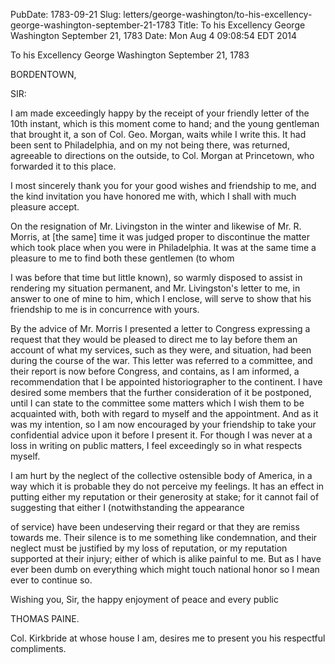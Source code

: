 PubDate: 1783-09-21
Slug: letters/george-washington/to-his-excellency-george-washington-september-21-1783
Title: To his Excellency George Washington  September 21, 1783
Date: Mon Aug  4 09:08:54 EDT 2014

   To his Excellency George Washington  September 21, 1783

   BORDENTOWN,

   SIR:

   I am made exceedingly happy by the receipt of your friendly letter of the
   10th instant, which is this moment come to hand; and the young gentleman
   that brought it, a son of Col. Geo. Morgan, waits while I write this. It
   had been sent to Philadelphia, and on my not being there, was returned,
   agreeable to directions on the outside, to Col. Morgan at Princetown, who
   forwarded it to this place.

   I most sincerely thank you for your good wishes and friendship to me, and
   the kind invitation you have honored me with, which I shall with much
   pleasure accept.

   On the resignation of Mr. Livingston in the winter and likewise of Mr. R.
   Morris, at [the same] time it was judged proper to discontinue the matter
   which took place when you were in Philadelphia. It was at the same time a
   pleasure to me to find both these gentlemen (to whom

   I was before that time but little known), so warmly disposed to assist in
   rendering my situation permanent, and Mr. Livingston's letter to me, in
   answer to one of mine to him, which I enclose, will serve to show that his
   friendship to me is in concurrence with yours.

   By the advice of Mr. Morris I presented a letter to Congress expressing a
   request that they would be pleased to direct me to lay before them an
   account of what my services, such as they were, and situation, had been
   during the course of the war. This letter was referred to a committee, and
   their report is now before Congress, and contains, as I am informed, a
   recommendation that I be appointed historiographer to the continent. I
   have desired some members that the further consideration of it be
   postponed, until I can state to the committee some matters which I wish
   them to be acquainted with, both with regard to myself and the
   appointment. And as it was my intention, so I am now encouraged by your
   friendship to take your confidential advice upon it before I present it.
   For though I was never at a loss in writing on public matters, I feel
   exceedingly so in what respects myself.

   I am hurt by the neglect of the collective ostensible body of America, in
   a way which it is probable they do not perceive my feelings. It has an
   effect in putting either my reputation or their generosity at stake; for
   it cannot fail of suggesting that either I (notwithstanding the appearance

   of service) have been undeserving their regard or that they are remiss
   towards me. Their silence is to me something like condemnation, and their
   neglect must be justified by my loss of reputation, or my reputation
   supported at their injury; either of which is alike painful to me. But as
   I have ever been dumb on everything which might touch national honor so I
   mean ever to continue so.

   Wishing you, Sir, the happy enjoyment of peace and every public

   THOMAS PAINE.

   Col. Kirkbride at whose house I am, desires me to present you his
   respectful compliments.


